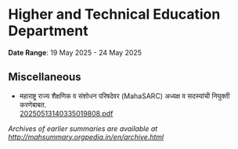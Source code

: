 # Higher and Technical Education Department

**Date Range**: 19 May 2025 - 24 May 2025


## Miscellaneous
- महाराष्ट्र राज्य शैक्षणिक व संशोधन परिषदेवर (MahaSARC) अध्यक्ष व सदस्यांची नियुक्ती करणेबाबत.\
  [20250513140335019808.pdf](https://gr.maharashtra.gov.in/assets/public/20250513140335019808.pdf)


*Archives of earlier summaries are available at http://mahsummary.orgpedia.in/en/archive.html*